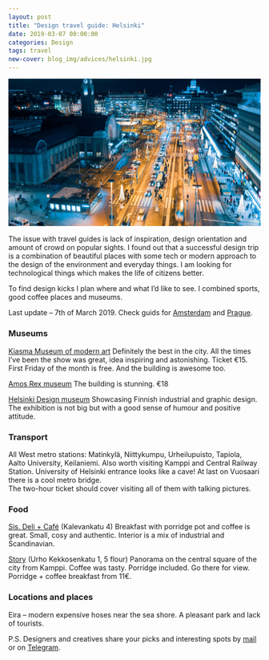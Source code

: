 ```yaml
---
layout: post
title: "Design travel guide: Helsinki"
date: 2019-03-07 00:00:00
categories: Design
tags: travel
new-cover: blog_img/advices/helsinki.jpg
---
```


<span class="p1000">![Helsinki design travel guide](/blog_img/advices/helsinki.jpg)</span>

The issue with travel guides is lack of inspiration, design orientation and amount of crowd on popular sights. I found out that a successful design trip is a combination of beautiful places with some tech or modern approach to the design of the environment and everyday things. I am looking for technological things which makes the life of citizens better.

To find design kicks I plan where and what I’d like to see. I combined sports, good coffee places and museums.

Last update – 7th of March 2019. Check guids for [Amsterdam](http://yuriy.eu/design/2019/03/06/amsterdam-design-guide.html) and [Prague](/design/2019/03/18/prague-design-guide.html). 

### Museums

[Kiasma Museum of modern art](https://kiasma.fi/en/) Definitely the best in the city. All the times I’ve been the show was great, idea inspiring and astonishing. Ticket €15. First Friday of the month is free. And the building is awesome too.

[Amos Rex museum](https://amosrex.fi/en/) The building is stunning. €18

[Helsinki Design museum](http://www.designmuseum.fi/en/) Showcasing Finnish industrial and graphic design. The exhibition is not big but with a good sense of humour and positive attitude.

### Transport

All West metro stations: Matinkylä, Niittykumpu, Urheilupuisto, Tapiola, Aalto University, Keilaniemi. Also worth visiting Kamppi and Central Railway Station. University of Helsinki entrance looks like a cave! At last on Vuosaari there is a cool metro bridge.<br>The two-hour ticket should cover visiting all of them with talking pictures.

### Food

[Sis. Deli + Café](https://sisdeli.fi) (Kalevankatu 4) Breakfast with porridge pot and coffee is great. Small, cosy and authentic. Interior is a mix of industrial and Scandinavian.

[Story](https://www.restaurantstory.fi/kortteli) (Urho Kekkosenkatu 1, 5 flour) Panorama on the central square of the city from Kamppi. Coffee was tasty. Porridge included. Go there for view. Porridge + coffee breakfast from 11€.

### Locations and places

Eira – modern expensive hoses near the sea shore. A pleasant park and lack of tourists.

P.S. Designers and creatives share your picks and interesting spots by <a href="mailto:yuriysteam@icloud.com" target="_top">mail</a> or on <a href="https://t.me/yuriysteam">Telegram</a>.